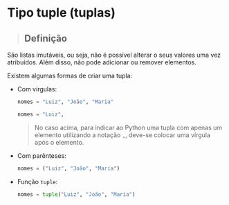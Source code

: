 # Tipo tuple (tuplas)

> ## **Definição**

São listas imutáveis, ou seja, não é possível alterar o seus valores uma vez atribuídos. Além disso, não pode adicionar ou remover elementos.

Existem algumas formas de criar uma tupla:

- Com vírgulas:

  ```python
  nomes = "Luiz", "João", "Maria"
  ```

  ```python
  nomes = "Luiz",
  ```

  > No caso acima, para indicar ao Python uma tupla com apenas um elemento utilizando a notação `,`, deve-se colocar uma vírgula após o elemento.

- Com parênteses:

  ```python
  nomes = ("Luiz", "João", "Maria")
  ```

- Função `tuple`:
  ```python
  nomes = tuple("Luiz", "João", "Maria")
  ```